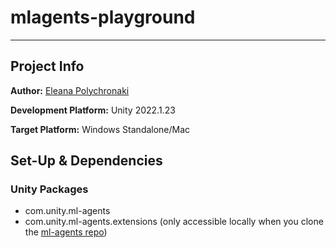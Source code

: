 # mlagents-playground

---

## Project Info

**Author:** 
[Eleana Polychronaki](https://github.com/EleanaPol)

**Development Platform:**
Unity 2022.1.23

**Target Platform:**
Windows Standalone/Mac

## Set-Up & Dependencies
### Unity Packages
* com.unity.ml-agents
* com.unity.ml-agents.extensions (only accessible locally when you clone the [ml-agents repo](https://github.com/Unity-Technologies/ml-agents))

